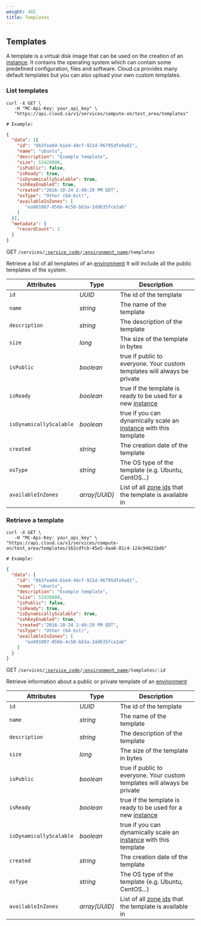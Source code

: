 ```yaml
---
weight: 402
title: Templates
---
```


## Templates

A template is a virtual disk image that can be used on the creation of an [instance](#instances). It contains the operating system which can contain some predefined configuration, files and software. Cloud.ca provides many default templates but you can also upload your own custom templates.

### List templates

```shell
curl -X GET \
   -H "MC-Api-Key: your_api_key" \
   "https://api.cloud.ca/v1/services/compute-on/test_area/templates"

# Example:
```

```json
{
  "data": [{
    "id": "0b3fea04-b1ed-48cf-921d-96795dfe9a81",
    "name": "ubuntu",
    "description": "Example template",
    "size": 52428800,
    "isPublic": false,
    "isReady": true,
    "isDynamicallyScalable": true,
    "sshKeyEnabled": true,
    "created":"2016-10-24 2:40:29 PM EDT",
    "osType": "Other (64-bit)",
    "availableInZones": [
       "ea901007-056b-4c50-bb3a-2dd635fce2ab"
    ]
  }],
  "metadata": {
    "recordCount": 1
  }
}
```

<span class="method">GET</span> <code>/services/<a href="#service-connections">:service_code</a>/<a href="#environments">:environment_name</a>/templates</code>

Retrieve a list of all templates of an [environment](#environments) It will include all the public templates of the system.

Attributes | Type | Description
---------- | ---- | ------------
`id` | *UUID* | The id of the template
`name` | *string* | The name of the template
`description` | *string* | The description of the template
`size` | *long* | The size of the template in bytes
`isPublic` | *boolean* | true if public to everyone. Your custom templates will always be private
`isReady` | *boolean* | true if the template is ready to be used for a new [instance](#instances)
`isDynamicallyScalable` | *boolean* | true if you can dynamically scale an [instance](#instances) with this template
`created` | *string* | The creation date of the template
`osType` | *string* | The OS type of the template (e.g. Ubuntu, CentOS...)
`availableInZones` | *array[UUID]* | List of all [zone ids](#zones) that the template is available in

### Retrieve a template

```shell
curl -X GET \
   -H "MC-Api-Key: your_api_key" \
"https://api.cloud.ca/v1/services/compute-on/test_area/templates/162cdfcb-45e5-4aa6-81c4-124c94621bdb"

# Example:
```

```json
{
  "data": {
    "id": "0b3fea04-b1ed-48cf-921d-96795dfe9a81",
    "name": "ubuntu",
    "description": "Example template",
    "size": 52428800,
    "isPublic": false,
    "isReady": true,
    "isDynamicallyScalable": true,
    "sshKeyEnabled": true,
    "created":"2016-10-24 2:40:29 PM EDT",
    "osType": "Other (64-bit)",
    "availableInZones": [
       "ea901007-056b-4c50-bb3a-2dd635fce2ab"
    ]
  }
}
```

<span class="method">GET</span> <code>/services/<a href="#service-connections">:service_code</a>/<a href="#environments">:environment_name</a>/templates/:id</code>

Retrieve information about a public or private template of an [environment](#environments)

Attributes | Type | Description
---------- | ---- | ------------
`id` | *UUID* | The id of the template
`name` | *string* | The name of the template
`description` | *string* | The description of the template
`size` | *long* | The size of the template in bytes
`isPublic` | *boolean* | true if public to everyone. Your custom templates will always be private
`isReady` | *boolean* | true if the template is ready to be used for a new [instance](#instances)
`isDynamicallyScalable` | *boolean* | true if you can dynamically scale an [instance](#instances) with this template
`created` | *string* | The creation date of the template
`osType` | *string* | The OS type of the template (e.g. Ubuntu, CentOS...)
`availableInZones` | *array[UUID]* | List of all [zone ids](#zones) that the template is available in
